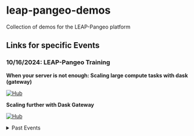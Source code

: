 # leap-pangeo-demos
Collection of demos for the LEAP-Pangeo platform

## Links for specific Events

### 10/16/2024: LEAP-Pangeo Training

**When your server is not enough: Scaling large compute tasks with dask (gateway)**

[![Hub](https://custom-icon-badges.demolab.com/badge/Jupyter%20Hub-Launch%20%F0%9F%9A%80-blue?style=for-the-badge&logo=leap-globe)](https://leap.2i2c.cloud/hub/user-redirect/git-pull?repo=https%3A%2F%2Fgithub.com%2Fjbusecke%2Fleap-pangeo-demos&urlpath=lab%2Ftree%2Fleap-pangeo-demos%2F2024-annual-meeting-training-session%2F01-dask-intro.ipynb&branch=main)

**Scaling further with Dask Gateway**

[![Hub](https://custom-icon-badges.demolab.com/badge/Jupyter%20Hub-Launch%20%F0%9F%9A%80-blue?style=for-the-badge&logo=leap-globe)](https://leap.2i2c.cloud/hub/user-redirect/git-pull?repo=https%3A%2F%2Fgithub.com%2Fjbusecke%2Fleap-pangeo-demos&urlpath=lab%2Ftree%2Fleap-pangeo-demos%2F2024-annual-meeting-training-session%2F02-dask-gateway-intro.ipynb&branch=main)


<details>

<summary>Past Events</summary>

### 05/23/2024: LEAP NSF Site Visit
**Intro to LEAP-Pangeo**

[![Hub](https://custom-icon-badges.demolab.com/badge/Jupyter%20Hub-Launch%20%F0%9F%9A%80-blue?style=for-the-badge&logo=leap-globe)](http://leap.2i2c.cloud/hub/user-redirect/git-pull?repo=https%3A%2F%2Fgithub.com%2Fjbusecke%2Fleap-pangeo-demos&urlpath=lab%2Ftree%2Fleap-pangeo-demos%2F2024_05_23_LEAP_NSF_Site_Visit%2F00_Intro.ipynb&branch=main)

**LEAP-Pangeo Cloud Storage Basics**

[![Hub](https://custom-icon-badges.demolab.com/badge/Jupyter%20Hub-Launch%20%F0%9F%9A%80-blue?style=for-the-badge&logo=leap-globe)](http://leap.2i2c.cloud/hub/user-redirect/git-pull?repo=https%3A%2F%2Fgithub.com%2Fjbusecke%2Fleap-pangeo-demos&urlpath=lab%2Ftree%2Fleap-pangeo-demos%2F2024_05_23_LEAP_NSF_Site_Visit%2F01_Cloud_Storage_Basics.ipynb&branch=main)

**From Catalog to Xarray**

[![Hub](https://custom-icon-badges.demolab.com/badge/Jupyter%20Hub-Launch%20%F0%9F%9A%80-blue?style=for-the-badge&logo=leap-globe)](http://leap.2i2c.cloud/hub/user-redirect/git-pull?repo=https%3A%2F%2Fgithub.com%2Fjbusecke%2Fleap-pangeo-demos&urlpath=lab%2Ftree%2Fleap-pangeo-demos%2F2024_05_23_LEAP_NSF_Site_Visit%2F02_FromCatalogToXarray.ipynb&branch=main)

**CMIP6 in the cloud**

[![Hub](https://custom-icon-badges.demolab.com/badge/Jupyter%20Hub-Launch%20%F0%9F%9A%80-blue?style=for-the-badge&logo=leap-globe)](http://leap.2i2c.cloud/hub/user-redirect/git-pull?repo=https%3A%2F%2Fgithub.com%2Fjbusecke%2Fleap-pangeo-demos&urlpath=lab%2Ftree%2Fleap-pangeo-demos%2F2024_05_23_LEAP_NSF_Site_Visit%2F03_CMIP6.ipynb&branch=main)

Bonus: **Scaling Up Compute - Working with high res ocean models**

[![Hub](https://custom-icon-badges.demolab.com/badge/Jupyter%20Hub-Launch%20%F0%9F%9A%80-blue?style=for-the-badge&logo=leap-globe)](http://leap.2i2c.cloud/hub/user-redirect/git-pull?repo=https%3A%2F%2Fgithub.com%2Fjbusecke%2Fleap-pangeo-demos&urlpath=lab%2Ftree%2Fleap-pangeo-demos%2F2024_05_23_LEAP_NSF_Site_Visit%2F04_ScaleUp_WorkingWithHighResolutionOceanModels.ipynb&branch=main)

### 10/17/2023: LEAP Annual Meeting Y3 - LEAP-Pangeo Tutorial
**Cloud Storage Basics with Xarray**

[![Hub](https://custom-icon-badges.demolab.com/badge/Jupyter%20Hub-Launch%20%F0%9F%9A%80-blue?style=for-the-badge&logo=leap-globe)](https://leap.2i2c.cloud/hub/user-redirect/git-pull?repo=https%3A%2F%2Fgithub.com%2Fjbusecke%2Fleap-pangeo-demos&urlpath=lab%2Ftree%2Fleap-pangeo-demos%2FCloud_Storage_Basics.ipynb&branch=main)

**Store intermediate results for collaboration**

[![Hub](https://custom-icon-badges.demolab.com/badge/Jupyter%20Hub-Launch%20%F0%9F%9A%80-blue?style=for-the-badge&logo=leap-globe)](https://leap.2i2c.cloud/hub/user-redirect/git-pull?repo=https%3A%2F%2Fgithub.com%2Fjbusecke%2Fleap-pangeo-demos&urlpath=lab%2Ftree%2Fleap-pangeo-demos%2FCloud_Storage_ERA5_ARCO.ipynb&branch=main)

<!-- Does not work with nbgitpuller

**Bonus: 3D Visualization with custom software environment**

[![Hub](https://custom-icon-badges.demolab.com/badge/Jupyter%20Hub-Launch%20%F0%9F%9A%80-blue?style=for-the-badge&logo=leap-globe)](https://leap.2i2c.cloud/hub/user-redirect/git-pull?repo=https%3A%2F%2Fgithub.com%2Fjbusecke%2Fleap-pangeo-demos&urlpath=lab%2Ftree%2Fleap-pangeo-demos%2FCustom_Image_Geovista.ipynb&branch=main)

> 👉 This demo only runs with a custom image. Make sure you provided `quay.io/jbusecke/pangeo_pyvista_docker_image:3efb811bc32b` at startup 👈. If you currently have a server running, cancel it and paste that string into the 'Other' image option. -->

### 10/04/2023: m2lines Group Meeting
**CM2.6 Demo**

[![Hub](https://custom-icon-badges.demolab.com/badge/Jupyter%20Hub-Launch%20%F0%9F%9A%80-blue?style=for-the-badge&logo=leap-globe)](https://leap.2i2c.cloud/hub/user-redirect/git-pull?repo=https%3A%2F%2Fgithub.com%2Fjbusecke%2Fleap-pangeo-demos&urlpath=lab%2Ftree%2Fleap-pangeo-demos%2FReal_World_ARCO_CM2.6.ipynb&branch=main)

**Follow along interactively**

[![Hub](https://custom-icon-badges.demolab.com/badge/Jupyter%20Hub-Launch%20%F0%9F%9A%80-blue?style=for-the-badge&logo=leap-globe)](https://leap.2i2c.cloud/hub/user-redirect/git-pull?repo=https%3A%2F%2Fgithub.com%2Fjbusecke%2Fleap-pangeo-demos&urlpath=lab%2Ftree%2Fleap-pangeo-demos%2FReal_World_ARCO_CM2.6_fill_out.ipynb&branch=main)

<details/>
